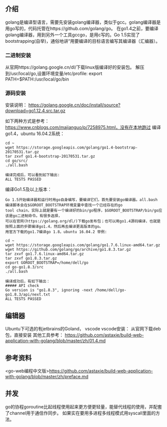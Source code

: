 ## 介绍
golang是编译型语言，需要先安装golang编译器，类似于gcc。golang编译器是用go写的，代码托管在https://github.com/golang/go。
在go1.4之前，要编译golang编译器，用到另外一个工具gccgo，是用c写的。Go 1.5实现了bootstrapping(自举)，通俗地讲“用要编译的目标语言编写其编译器（汇编器）。


### 二进制安装
从官网https://golang.google.cn/dl/下载linux版编译好的安装包。
解压到/usr/local/go,设置环境变量/etc/profile: export PATH=$PATH:/usr/local/go/bin


### 源码安装
安装说明： https://golang.google.cn/doc/install/source?download=go1.12.4.src.tar.gz


如下两种方式是参考： https://www.cnblogs.com/majianguo/p/7258975.html，没有在本地跑过
编译go1.4，ubuntu 16.04.2系统：

    cd ~
    wget https://storage.googleapis.com/golang/go1.4-bootstrap-20170531.tar.gz
    tar zxvf go1.4-bootstrap-20170531.tar.gz
    cd go/src/
    ./all.bash
    
    编译完成后，可以看到如下输出:
    ALL TESTS PASSED



编译Go1.5及以上版本：

    Go 1.5开始编译器和运行时用go自身编写，要编译它们，首先要安装go编译器。all.bash 编译脚本会在$GOROOT_BOOTSTRAP环境变量中查找一个已经存在的go 
    tool chain，实际上就是要有一个编译好的bin/go程序，$GOROOT_BOOTSTRAP/bin/go应该是go二进制命令。有很多选择，
    可以在官网(https://golang.org/dl/)下载go发布包；也可以用go1.4源码编译，也就是按照上面的步骤编译go1.4，然后再去编译更高版本的go。
    用官方下载的go1.7编译go 1.8，ubuntu 16.04.2 举例:
    
    cd ~
    wget https://storage.googleapis.com/golang/go1.7.6.linux-amd64.tar.gz
    wget https://github.com/golang/go/archive/go1.8.3.tar.gz
    tar zxvf go1.7.6.linux-amd64.tar.gz
    tar zxvf go1.8.3.tar.gz
    export GOROOT_BOOTSTRAP=/home/dell/go
    cd go-go1.8.3/src
    ./all.bash
    
    编译成功后，有如下输出：
    ##### API check
    Go version is "go1.8.3", ignoring -next /home/dell/go-go1.8.3/api/next.txt
    ALL TESTS PASSED
    
    
## 编辑器
Ubuntu下可选的有jetbrains的Goland， vscode
vscode安装： 从官网下载deb包，直接安装
其他工具参考： https://github.com/astaxie/build-web-application-with-golang/blob/master/zh/01.4.md

## 参考资料
<go-web编程中文版>https://github.com/astaxie/build-web-application-with-golang/blob/master/zh/preface.md

## 并发
go的协程goroutine比起线程使用起来更方便更轻量，能替代线程的使用，并配套了channel用于通信作同步。
如果实在要用多进程多线程模式用syscall里面的方法。